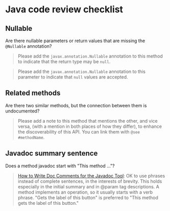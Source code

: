 # Java code review checklist

## Nullable

Are there nullable parameters or return values that are missing the `@Nullable` annotation?

> Please add the `javax.annotation.Nullable` annotation to this method to indicate that
  the return type may be `null`.

> Please add the `javax.annotation.Nullable` annotation to this parameter to indicate
  that `null` values are accepted.

## Related methods

Are there two similar methods, but the connection between them is undocumented?

> Please add a note to this method that mentions the other, and vice versa,
  (with a mention in both places of how they differ), to enhance the
  discoverability of this API. You can link them with `@see #methodName`.

## Javadoc summary sentence

Does a method javadoc start with "This method ..."?

> [How to Write Doc Comments for the Javadoc Tool](http://goo.gl/lKYoc):
  OK to use phrases instead of complete sentences, in the interests of brevity.
  This holds especially in the initial summary and in @param tag descriptions.
  A method implements an operation, so it usually starts with a verb phrase.
  "Gets the label of this button" is preferred to
  "This method gets the label of this button."

